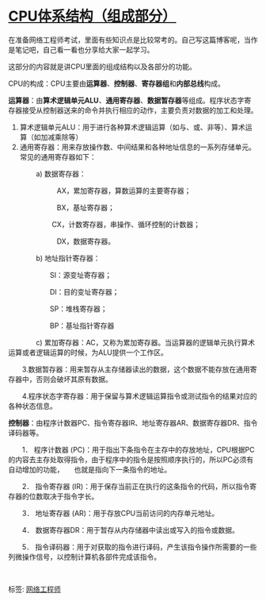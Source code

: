# [CPU体系结构（组成部分）](https://www.cnblogs.com/wulimax/p/10873784.html)



在准备网络工程师考试，里面有些知识点是比较常考的。自己写这篇博客呢，当作是笔记吧，自己看一看也分享给大家一起学习。

这部分的内容就是讲CPU里面的组成结构以及各部分的功能。

 

CPU的构成：CPU主要由**运算器**、**控制器**、**寄存器组**和**内部总线**构成。

 

**运算器**：由**算术逻辑单元ALU**、**通用寄存器**、**数据暂存器**等组成。程序状态字寄存器接受从控制器送来的命令并执行相应的动作，主要负责对数据的加工和处理。

1. 算术逻辑单元ALU：用于进行各种算术逻辑运算（如与、或、非等）、算术运算（如加减乘除等）
2. 通用寄存器：用来存放操作数、中间结果和各种地址信息的一系列存储单元。常见的通用寄存器如下：

　　　　a)      数据寄存器：

　　　　　　　AX，累加寄存器，算数运算的主要寄存器；

　　　　　　　BX，基址寄存器；

　　　　　　   CX，计数寄存器，串操作、循环控制的计数器；

　　　　　　　DX，数据寄存器。

　　　　b)      地址指针寄存器：

　　　　　　SI：源变址寄存器；

　　　　　　DI：目的变址寄存器；

　　　　　　SP：堆栈寄存器；

　　　　　　BP：基址指针寄存器

　　　　c)      累加寄存器：AC，又称为累加寄存器。当运算器的逻辑单元执行算术运算或者逻辑运算的时候，为ALU提供一个工作区。

 

　　3.数据暂存器：用来暂存从主存储器读出的数据，这个数据不能存放在通用寄存器中，否则会破坏其原有数据。

　　4.程序状态字寄存器：用于保留与算术逻辑运算指令或测试指令的结果对应的各种状态信息。

 

**控制器**：由程序计数器PC、指令寄存器IR、地址寄存器AR、数据寄存器DR、指令译码器等。

　　1． 程序计数器 (PC)：用于指出下条指令在主存中的存放地址，CPU根据PC的内容去主存处取得指令，由于程序中的指令是按照顺序执行的，所以PC必须有自动增加的功能，　　也就是指向下一条指令的地址。

　　2． 指令寄存器 (IR)：用于保存当前正在执行的这条指令的代码，所以指令寄存器的位数取决于指令字长。

　　3． 地址寄存器 (AR)：用于存放CPU当前访问的内存单元地址。

　　4． 数据寄存器DR：用于暂存从内存储器中读出或写入的指令或数据。

　　5． 指令译码器：用于对获取的指令进行译码，产生该指令操作所需要的一些列微操作信号，以控制计算机各部件完成该指令。

​                                  

 



标签: [网络工程师](https://www.cnblogs.com/wulimax/tag/网络工程师/)